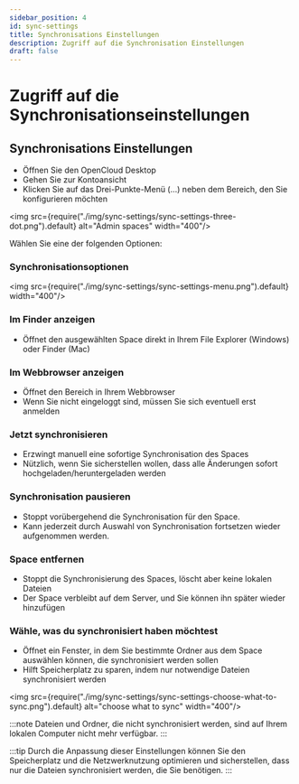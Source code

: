 ```yaml
---
sidebar_position: 4
id: sync-settings
title: Synchronisations Einstellungen
description: Zugriff auf die Synchronisation Einstellungen
draft: false
---
```


# Zugriff auf die Synchronisationseinstellungen

## Synchronisations Einstellungen

- Öffnen Sie den OpenCloud Desktop
- Gehen Sie zur Kontoansicht
- Klicken Sie auf das Drei-Punkte-Menü (...) neben dem Bereich, den Sie konfigurieren möchten

<img src={require("./img/sync-settings/sync-settings-three-dot.png").default} alt="Admin spaces" width="400"/>

Wählen Sie eine der folgenden Optionen:

### Synchronisationsoptionen

<img src={require("./img/sync-settings/sync-settings-menu.png").default} width="400"/>

### Im Finder anzeigen

- Öffnet den ausgewählten Space direkt in Ihrem File Explorer (Windows) oder Finder (Mac)

### Im Webbrowser anzeigen

- Öffnet den Bereich in Ihrem Webbrowser
- Wenn Sie nicht eingeloggt sind, müssen Sie sich eventuell erst anmelden

### Jetzt synchronisieren

- Erzwingt manuell eine sofortige Synchronisation des Spaces
- Nützlich, wenn Sie sicherstellen wollen, dass alle Änderungen sofort hochgeladen/heruntergeladen werden

### Synchronisation pausieren

- Stoppt vorübergehend die Synchronisation für den Space.
- Kann jederzeit durch Auswahl von Synchronisation fortsetzen wieder aufgenommen werden.

### Space entfernen

- Stoppt die Synchronisierung des Spaces, löscht aber keine lokalen Dateien
- Der Space verbleibt auf dem Server, und Sie können ihn später wieder hinzufügen

### Wähle, was du synchronisiert haben möchtest

- Öffnet ein Fenster, in dem Sie bestimmte Ordner aus dem Space auswählen können, die synchronisiert werden sollen
- Hilft Speicherplatz zu sparen, indem nur notwendige Dateien synchronisiert werden

<img src={require("./img/sync-settings/sync-settings-choose-what-to-sync.png").default} alt="choose what to sync" width="400"/>

:::note
Dateien und Ordner, die nicht synchronisiert werden, sind auf Ihrem lokalen Computer nicht mehr verfügbar.
:::

:::tip
Durch die Anpassung dieser Einstellungen können Sie den Speicherplatz und die Netzwerknutzung optimieren und sicherstellen, dass nur die Dateien synchronisiert werden, die Sie benötigen.
:::
